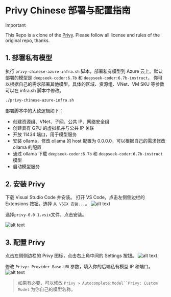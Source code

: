 # Privy Chinese 部署与配置指南

> [!IMPORTANT]
> This Repo is a clone of the [Privy](https://github.com/srikanth235/privy). Please follow all license and rules of the original repo, thanks.

## 1. 部署私有模型

执行 `privy-chinese-azure-infra.sh` 脚本，部署私有模型到 Azure 云上。默认部署的模型是 `deepseek-coder:6.7b` 和 `deepseek-coder:6.7b-instruct`， 你可以根据自己的需求部署其他模型。具体的区域、资源组、VNet、VM SKU 等参数可以在 infra.sh 脚本中修改。

```bash
./privy-chinese-azure-infra.sh
```

部署脚本中的大致逻辑如下：

- 创建资源组、VNet、子网、公共 IP、网络安全组
- 创建具有 GPU 的虚拟机并与公共 IP 关联
- 开放 11434 端口，用于模型服务
- 安装 ollama，修改 ollama 的 host 配置为 0.0.0.0，可以根据自己的需求修改 ollama 的配置
- 通过 ollama 下载 `deepseek-coder:6.7b` 和 `deepseek-coder:6.7b-instruct` 模型
- 启动模型服务

## 2. 安装 Privy

下载 Visual Studio Code 并安装。
打开 VS Code，点击左侧侧边栏的 Extensions 按钮，选择 `从 VSIX 安装...`。
![alt text](./image/image1.png)

选择`privy-0.0.1.vsix`文件，点击安装。

![alt text](./image/image2.png)

## 3. 配置 Privy

点击左侧侧边栏的 Privy 图标，点击右上角中间的 Settings 按钮。
![alt text](./image/image3.png)

修改 `Privy: Provider Base URL`参数，填入你的后端私有模型 IP 和端口。
![alt text](./image/image4.png)

> 如果有必要，可以修改 ` Privy > Autocomplete:Model``Privy: Custom Model ` 为你自己的模型名称。
